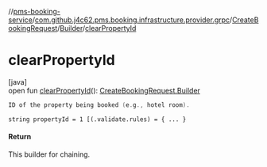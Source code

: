//[pms-booking-service](../../../../index.md)/[com.github.j4c62.pms.booking.infrastructure.provider.grpc](../../index.md)/[CreateBookingRequest](../index.md)/[Builder](index.md)/[clearPropertyId](clear-property-id.md)

# clearPropertyId

[java]\
open fun [clearPropertyId](clear-property-id.md)(): [CreateBookingRequest.Builder](index.md)

```kotlin
ID of the property being booked (e.g., hotel room).

```

`string propertyId = 1 [(.validate.rules) = { ... }`

#### Return

This builder for chaining.